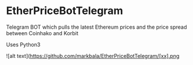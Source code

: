 # EtherPriceBotTelegram
Telegram BOT which pulls the latest Ethereum prices and the price spread between Coinhako and Korbit

Uses Python3

![alt text](https://github.com/markbala/EtherPriceBotTelegram/[xx].png
